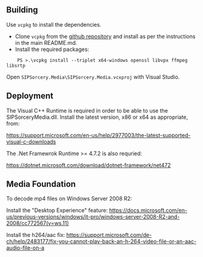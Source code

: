 Building
---------------------

Use `vcpkg` to install the dependencies.

- Clone `vcpkg` from the [github repository](https://github.com/Microsoft/vcpkg) and install as per the instructions in the main README.md.
- Install the required packages:

```
    PS >.\vcpkg install --triplet x64-windows openssl libvpx ffmpeg libsrtp
```

Open `SIPSorcery.Media\SIPSorcery.Media.vcxproj` with Visual Studio.

Deployment
---------------------

The Visual C++ Runtime is required in order to be able to use the SIPSorceryMedia.dll. Install the latest version, x86 or x64 as appropriate, from:

https://support.microsoft.com/en-us/help/2977003/the-latest-supported-visual-c-downloads

The .Net Framewrok Runtime >= 4.7.2 is also requried:

https://dotnet.microsoft.com/download/dotnet-framework/net472

Media Foundation
---------------------

To decode mp4 files on Windows Server 2008 R2:

Install the "Desktop Experience" feature: 
https://docs.microsoft.com/en-us/previous-versions/windows/it-pro/windows-server-2008-R2-and-2008/cc772567(v=ws.11)

Install the h264/aac fix:
https://support.microsoft.com/de-ch/help/2483177/fix-you-cannot-play-back-an-h-264-video-file-or-an-aac-audio-file-on-a